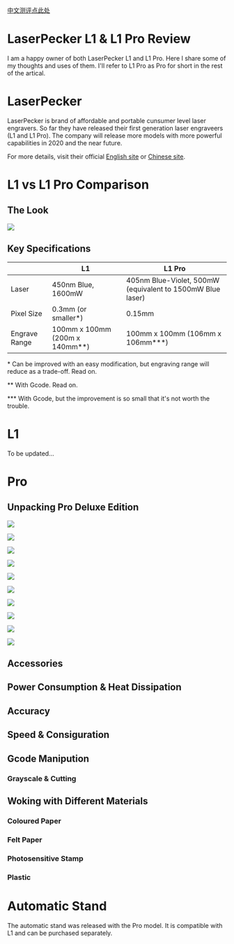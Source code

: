 [中文测评点此处](README_CN.md)


# LaserPecker L1 & L1 Pro Review
I am a happy owner of both LaserPecker L1 and L1 Pro. Here I share some of my thoughts and uses of them. I'll refer to L1 Pro as Pro for short in the rest of the artical.


# LaserPecker
LaserPecker is brand of affordable and portable cunsumer level laser engravers. So far they have released their first generation laser engraveers (L1 and L1 Pro). The company will release more models with more powerful capabilities in 2020 and the near future.

For more details, visit their official [English site](https://www.laserpecker.net/) or [Chinese site](http://www.laserpecker.cn/).


# L1 vs L1 Pro Comparison

## The Look

![](images/L1_vs_Pro.jpg)


## Key Specifications

|  | L1 | L1 Pro |
| ------ | ------ | ------ |
| Laser | 450nm Blue, 1600mW | 405nm Blue-Violet, 500mW (equivalent to 1500mW Blue laser) |
| Pixel Size | 0.3mm (or smaller\*)| 0.15mm |
| Engrave Range|100mm x 100mm (200m x 140mm\**)| 100mm x 100mm (106mm x 106mm\*\*\*)|


\* Can be improved with an easy modification, but engraving range will reduce as a trade-off. Read on.

\*\* With Gcode. Read on.

\*\*\* With Gcode, but the improvement is so small that it's not worth the trouble.


# L1

To be updated...

# Pro

## Unpacking Pro Deluxe Edition

![](images/up01.jpg)

![](images/up02.jpg)

![](images/up03.jpg)

![](images/up04.jpg)

![](images/up05.jpg)

![](images/up06.jpg)

![](images/up07.jpg)

![](images/up08.jpg)

![](images/up09.jpg)

![](images/up10.jpg)



## Accessories

## Power Consumption & Heat Dissipation

## Accuracy

## Speed & Consiguration

## Gcode Manipution

### Grayscale & Cutting

## Woking with Different Materials

### Coloured Paper

### Felt Paper

### Photosensitive Stamp

### Plastic

# Automatic Stand

The automatic stand was released with the Pro model. It is compatible with L1 and can be purchased separately.
